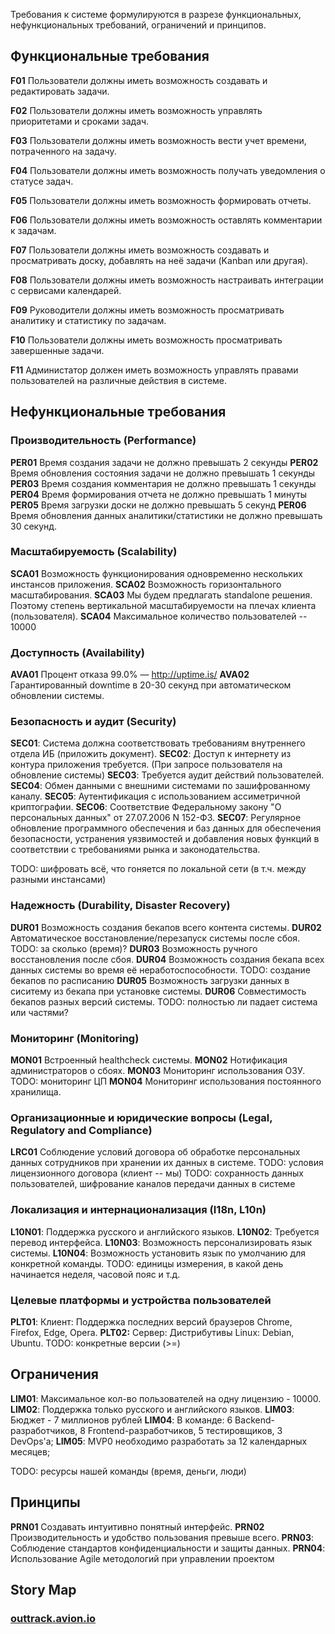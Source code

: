 Требования к системе формулируются в разрезе функциональных, нефункциональных требований, ограничений и принципов.

## Функциональные требования

**F01** Пользователи должны иметь возможность создавать и редактировать задачи.

**F02** Пользователи должны иметь возможность управлять приоритетами и сроками задач.

**F03** Пользователи должны иметь возможность вести учет времени, потраченного на задачу.

**F04** Пользователи должны иметь возможность получать уведомления о статусе задач.

**F05** Пользователи должны иметь возможность формировать отчеты.

**F06** Пользователи должны иметь возможность оставлять комментарии к задачам.

**F07** Пользователи должны иметь возможность создавать и просматривать доску, добавлять на неё задачи (Kanban или другая).

**F08** Пользователи должны иметь возможность настраивать интеграции с сервисами календарей.

**F09** Руководители должны иметь возможность просматривать аналитику и статистику по задачам.

**F10** Пользователи должны иметь возможность просматривать завершенные задачи.

**F11** Администатор должен иметь возможность управлять правами пользователей на различные действия в системе.

## Нефункциональные требования

### Производительность (Performance)

**PER01** Время создания задачи не должно превышать 2 секунды
**PER02** Время обновления состояния задачи не должно превышать 1 секунды
**PER03** Время создания комментария не должно превышать 1 секунды
**PER04** Время формирования отчета не должно превышать 1 минуты
**PER05** Время загрузки доски не должно превышать 5 секунд
**PER06** Время обновления данных аналитики/статистики не должно превышать 30 секунд.

### Масштабируемость (Scalability)

**SCA01** Возможность функционирования одновременно нескольких инстансов приложения.
**SCA02** Возможность горизонтального масштабирования.
**SCA03** Мы будем предлагать standalone решения. Поэтому степень вертикальной масштабируемости на плечах клиента (пользователя).
**SCA04** Максимальное количество пользователей -- 10000

### Доступность (Availability)

**AVA01** Процент отказа 99.0% — http://uptime.is/
**AVA02** Гарантированный downtime в 20-30 секунд при автоматическом обновлении системы.

### Безопасность и аудит (Security)

**SEC01**: Система должна соответствовать требованиям внутреннего отдела ИБ (приложить документ).
**SEC02**: Доступ к интернету из контура приложения требуется. (При запросе пользователя на обновление системы)
**SEC03**: Требуется аудит действий пользователей.
**SEC04**: Обмен данными с внешними системами по зашифрованному каналу.
**SEC05**: Аутентификация с использованием ассиметричной криптографии.
**SEC06**: Соответствие Федеральному закону "О персональных данных" от 27.07.2006 N 152-ФЗ.
**SEC07**: Регулярное обновление программного обеспечения и баз данных для обеспечения безопасности, устранения уязвимостей и добавления новых функций в соответствии с требованиями рынка и законодательства.

TODO: шифровать всё, что гоняется по локальной сети (в т.ч. между разными инстансами)
### Надежность (Durability, Disaster Recovery)

**DUR01** Возможность создания бекапов всего контента системы.
**DUR02** Автоматическое восстановление/перезапуск системы после сбоя.
TODO: за сколько (время)?
**DUR03** Возможность ручного восстановления после сбоя.
**DUR04** Возможность создания бекапа всех данных системы во время её неработоспособности.
TODO: создание бекапов по расписанию
**DUR05** Возможность загрузки данных в сиситему из бекапа при установке системы.
**DUR06** Совместимость бекапов разных версий системы.
TODO: полностью ли падает система или частями?
### Мониторинг (Monitoring)

**MON01** Встроенный healthcheck системы.
**MON02** Нотификация администраторов о сбоях.
**MON03** Мониторинг использования ОЗУ.
TODO: мониторинг ЦП
**MON04** Мониторинг использования постоянного хранилища.
### Организационные и юридические вопросы (Legal, Regulatory and Compliance)

**LRC01** Соблюдение условий договора об обработке персональных данных сотрудников при хранении их данных в системе.
TODO: условия лицензионного договора (клиент -- мы)
TODO: сохранность данных пользователей, шифрование каналов передачи данных в системе

### Локализация и интернационализация (I18n, L10n)

**L10N01**: Поддержка русского и английского языков.
**L10N02**: Требуется перевод интерфейса.
**L10N03**: Возможность персонализировать язык системы.
**L10N04**: Возможность установить язык по умолчанию для конкретной команды.
TODO: единицы измерения, в какой день начинается неделя, часовой пояс и т.д.
### Целевые платформы и устройства пользователей

**PLT01**: Клиент: Поддержка последних версий браузеров Chrome, Firefox, Edge, Opera.
**PLT02:** Сервер: Дистрибутивы Linux: Debian, Ubuntu.
TODO: конкретные версии (>=)

## Ограничения

**LIM01**: Максимальное кол-во пользователей на одну лицензию - 10000.
**LIM02**: Поддержка только русского и английского языков.
**LIM03**: Бюджет - 7 миллионов рублей
**LIM04**: В команде: 6 Backend-разработчиков, 8 Frontend-разработчиков, 5 тестировщиков, 3 DevOps'а;
**LIM05**: MVP0 необходимо разработать за 12 календарных месяцев;

TODO: ресурсы нашей команды (время, деньги, люди)

## Принципы

**PRN01** Создавать интуитивно понятный интерфейс.
**PRN02** Производительность и удобство пользования превыше всего.
**PRN03**: Соблюдение стандартов конфиденциальности и защиты данных.
**PRN04**: Использование Agile методологий при управлении проектом

## Story Map

### [outtrack.avion.io](https://outtrack.avion.io/share/MXaRPHiinBGbrdHyH)
